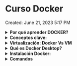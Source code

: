 # Curso Docker

Created: June 21, 2023 5:17 PM

<details>
<summary><b> Por qué aprender DOCKER?</b></summary>
    
Aprender Docker puede ser beneficioso por varias razones:

1. Gestión de entornos de desarrollo: Docker facilita la creación y gestión de entornos de desarrollo reproducibles. Permite empaquetar una aplicación y todas sus dependencias en un contenedor, lo que garantiza que la aplicación se ejecute de la misma manera en cualquier entorno que tenga Docker instalado.
2. Portabilidad y escalabilidad: Docker permite crear contenedores ligeros y portátiles que se pueden ejecutar en cualquier máquina que tenga Docker instalado, independientemente del sistema operativo o la configuración del hardware. Esto facilita la migración de aplicaciones entre diferentes entornos y la escalabilidad horizontal al ejecutar múltiples contenedores en clústeres de servidores.
3. Eficiencia y aislamiento: Los contenedores Docker utilizan recursos del sistema de manera eficiente, ya que comparten el mismo kernel del sistema operativo subyacente. Además, los contenedores proporcionan aislamiento, lo que significa que las aplicaciones empaquetadas en contenedores no se ven afectadas por otras aplicaciones que se ejecutan en la misma máquina.
4. Despliegue rápido y simplificado: Docker simplifica el proceso de implementación de aplicaciones. Al empaquetar una aplicación y sus dependencias en un contenedor, se eliminan las posibles inconsistencias entre los entornos de desarrollo y producción. Además, Docker facilita la orquestación y el despliegue de aplicaciones en clústeres de contenedores utilizando herramientas como Docker Compose o Kubernetes.
5. Comunidad y ecosistema: Docker cuenta con una gran comunidad de desarrolladores y una amplia variedad de imágenes de contenedores preconstruidas disponibles en Docker Hub. Esto significa que puedes aprovechar y compartir fácilmente aplicaciones y servicios creados por otros desarrolladores.
</details>
<details>
<summary><b>Conceptos clave:</b></summary>

1. Contenedor: Un contenedor es una unidad de software liviana y autónoma que contiene una aplicación y todas sus dependencias, como bibliotecas, herramientas y archivos de configuración. Los contenedores se ejecutan de manera aislada en el sistema operativo subyacente y ofrecen portabilidad y consistencia en diferentes entornos.
    
    Los contenedores pueden contener archivos: HTML, NodeJs, .env
    
    Son portables, lo que los hace fáciles de compartir, entre desarroladores y realizar operaciones.
    
    Lo que permite hacer despliegue y desarrollo más fácil.
    
    Los contenedores se almacenan en un repositorio de contenedores, existen repositorios privados y públicos, dentro de los públicos encontramos el Docker Hub
    
2. Imagen: Una imagen es un archivo estático y sin cambios que contiene todas las instrucciones necesarias para crear un contenedor. Puedes pensar en una imagen como una plantilla o un plano de construcción para un contenedor. Las imágenes se utilizan para crear y ejecutar contenedores.
3. Dockerfile: Un Dockerfile es un archivo de texto que contiene las instrucciones para construir una imagen de Docker. En él, puedes especificar qué sistema operativo base utilizar, qué dependencias instalar y cómo configurar el entorno dentro del contenedor.
4. Registro de Docker (Docker Registry): Un registro de Docker es un repositorio en línea donde puedes almacenar y compartir imágenes de Docker. El registro de Docker más conocido es Docker Hub. Puedes encontrar imágenes creadas por otras personas y también puedes enviar tus propias imágenes al registro para compartirlas.
5. Docker Compose: Docker Compose es una herramienta que te permite definir y administrar aplicaciones multi-contenedor. Con Docker Compose, puedes utilizar un archivo YAML para especificar la configuración de varios contenedores, sus relaciones y las redes en las que se comunican. Esto facilita el despliegue y la gestión de aplicaciones compuestas por varios servicios.
</details>
<details>
<summary><b>Virtualización: Docker Vs VM</b></summary>
<details>
<summary><b>Docker Vs VM</b></summary>
Docker y las máquinas virtuales (VM) son dos tecnologías de virtualización que tienen enfoques ligeramente diferentes. Aquí te explico las principales diferencias entre Docker y las VM:

1. Aislamiento: En las VM, cada máquina virtual se ejecuta con su propio sistema operativo completo y tiene acceso a los recursos de hardware asignados, lo que proporciona un alto nivel de aislamiento entre las VM. Por otro lado, Docker utiliza un enfoque de virtualización a nivel de sistema operativo, donde los contenedores comparten el mismo kernel del sistema operativo subyacente. Esto permite un aislamiento más ligero y eficiente, ya que no es necesario ejecutar múltiples sistemas operativos completos.
2. Uso de recursos: Las VM requieren recursos significativos, como memoria y espacio en disco, para ejecutar múltiples sistemas operativos completos. Cada VM también consume parte de la capacidad de procesamiento de la CPU. En contraste, Docker es más ligero en términos de recursos, ya que utiliza el mismo kernel del sistema operativo y comparte bibliotecas y archivos del sistema con el host. Esto permite ejecutar múltiples contenedores en un solo sistema, utilizando menos recursos en comparación con las VM.
3. Tiempo de inicio: Las VM suelen tener un tiempo de inicio más largo debido a la necesidad de iniciar y cargar un sistema operativo completo. En cambio, los contenedores de Docker se inician rápidamente, ya que solo necesitan cargar las dependencias específicas de la aplicación contenida en el contenedor.
4. Portabilidad: Docker se destaca en términos de portabilidad. Los contenedores de Docker se pueden ejecutar en cualquier sistema que tenga Docker instalado, independientemente del sistema operativo subyacente. Esto facilita la migración de aplicaciones entre diferentes entornos. Por otro lado, las VM suelen ser más dependientes del sistema operativo y requieren una configuración y adaptación más específicas para cada entorno.
5. Administración: Administrar VM implica mantener y administrar múltiples sistemas operativos y aplicaciones, lo que puede requerir más esfuerzo en términos de mantenimiento y actualizaciones. Docker simplifica la gestión y el despliegue de aplicaciones al proporcionar herramientas como Docker Compose y Docker Swarm para orquestar y escalar contenedores.

En resumen, Docker se enfoca en la virtualización a nivel de sistema operativo y proporciona una forma liviana y portátil de empaquetar aplicaciones y sus dependencias, mientras que las máquinas virtuales ofrecen un mayor nivel de aislamiento y permiten ejecutar múltiples sistemas operativos completos en un solo servidor. La elección entre Docker y VM depende de las necesidades específicas de tu caso de uso, considerando factores como el rendimiento, los recursos disponibles y los requisitos de aislamiento.
</details>    
<details>
<summary><b>Tipos de virtualización</b></summary>    

Existen varios tipos de virtualización, cada uno con su propio enfoque y casos de uso específicos. Aquí te presento algunos de los tipos más comunes de virtualización:

1. Virtualización de hardware (Hypervisor): También conocida como virtualización de nivel de servidor, es uno de los tipos más comunes de virtualización. Utiliza un software llamado hypervisor o monitor de máquina virtual para crear y administrar múltiples máquinas virtuales en un servidor físico. El hypervisor se ejecuta directamente en el hardware y permite que cada máquina virtual tenga su propio sistema operativo y recursos asignados.
2. Virtualización de sistema operativo (Containers): Este tipo de virtualización se basa en la virtualización a nivel de sistema operativo. En lugar de crear múltiples sistemas operativos completos, se crean contenedores ligeros que comparten el mismo kernel del sistema operativo subyacente. Los contenedores proporcionan un entorno aislado para las aplicaciones y sus dependencias, pero son más eficientes en términos de recursos y tiempo de inicio en comparación con las máquinas virtuales.
3. Virtualización de red: Este tipo de virtualización se utiliza para crear redes virtuales que operan dentro de una infraestructura física de red. Permite que múltiples redes lógicas coexistan en una misma infraestructura física, lo que facilita la segmentación y la gestión de redes en entornos empresariales.
4. Virtualización de almacenamiento: Este enfoque se utiliza para abstraer y virtualizar los recursos de almacenamiento, como discos duros y matrices de almacenamiento. Permite crear y administrar pools de almacenamiento virtualizados, asignar y compartir recursos de almacenamiento de manera flexible y mejorar la eficiencia del almacenamiento en entornos empresariales.
5. Virtualización de aplicaciones: También conocida como virtualización a nivel de aplicación, esta tecnología encapsula aplicaciones y sus dependencias en un formato independiente del sistema operativo. Permite ejecutar aplicaciones en diferentes sistemas operativos sin necesidad de instalarlas directamente en el sistema host. Esto facilita la portabilidad y el despliegue de aplicaciones en múltiples entornos.

Estos son solo algunos ejemplos de los tipos de virtualización más comunes. Cada tipo tiene sus propias ventajas y casos de uso, y la elección depende de las necesidades específicas de tu entorno y las aplicaciones que deseas virtualizar.
</details>
</details>

<details>
<summary><b>Qué es Docker Desktop?</b></summary>    
Es cuna máquina virtual: Corre Linux y ejecuta containers

Permite Acceder al sistema de archivos - acceder a la red

Docker Desktop es una aplicación que permite a los usuarios de Windows y macOS ejecutar y administrar Docker en sus computadoras de escritorio de manera fácil y conveniente. Proporciona una interfaz gráfica de usuario (GUI) para interactuar con Docker y simplifica muchas de las tareas relacionadas con la gestión de contenedores y la construcción de imágenes.

Al instalar Docker Desktop, obtienes acceso a varias herramientas y componentes clave:

1. Docker Engine: Es el componente central de Docker que permite crear, ejecutar y administrar contenedores. Docker Desktop incluye Docker Engine en su instalación, lo que te permite utilizar los comandos de Docker a través de la línea de comandos o la interfaz gráfica.
2. Docker Compose: Es una herramienta para definir y administrar aplicaciones multi-contenedor. Docker Desktop incluye Docker Compose, lo que te permite crear y gestionar fácilmente aplicaciones compuestas por múltiples contenedores mediante archivos YAML.
3. Docker CLI (Command Line Interface): Es la interfaz de línea de comandos de Docker. Docker Desktop proporciona acceso al Docker CLI, lo que te permite ejecutar comandos y administrar contenedores directamente desde la línea de comandos.
4. Docker Dashboard: Es una interfaz gráfica de usuario que muestra una visión general de tus contenedores, imágenes, volúmenes y redes de Docker. El Docker Dashboard te permite administrar y supervisar tus contenedores y realizar acciones como iniciar, detener y eliminar contenedores.
5. Integración con el sistema operativo: Docker Desktop se integra estrechamente con el sistema operativo host. Esto significa que puedes acceder a tus archivos y directorios locales desde los contenedores y viceversa. También puedes configurar la cantidad de recursos (CPU y memoria) asignados a Docker para equilibrar el rendimiento del sistema.

Docker Desktop simplifica en gran medida la configuración y el uso de Docker en entornos de desarrollo local. Proporciona una experiencia más amigable para los usuarios que no están familiarizados con los comandos de Docker y brinda una forma intuitiva de administrar tus contenedores y aplicaciones.

Es importante destacar que Docker Desktop es una herramienta específica para Windows y macOS. Para sistemas operativos basados en Linux, generalmente se utiliza Docker Engine directamente sin la necesidad de Docker Desktop.
</details>
<details>
<summary><b>Instalación Docker:</b></summary>  
<details>
<summary><b>Windows</b></summary>
1. Ve al sitio web oficial de Docker en **[https://www.docker.com/get-started](https://www.docker.com/get-started)** y haz clic en "Download for Windows".
2. Descarga el instalador de Docker Desktop.
3. Ejecuta el instalador descargado y sigue las instrucciones del asistente de instalación.
4. Durante la instalación, es posible que se te solicite habilitar la virtualización en la configuración de BIOS/UEFI de tu computadora. Si es necesario, sigue las instrucciones proporcionadas para habilitar esta configuración.
5. Una vez que la instalación haya finalizado, Docker Desktop se iniciará automáticamente y se agregará un icono a la barra de tareas.
</details>
<details>
<summary><b>Mac OS</b></summary>
1. Ve al sitio web oficial de Docker en **[https://www.docker.com/get-started](https://www.docker.com/get-started)** y haz clic en "Download for Mac".
2. Descarga el archivo de instalación de Docker Desktop para macOS.
3. Abre el archivo descargado y arrastra el ícono de Docker a la carpeta de Aplicaciones para completar la instalación.
4. Ejecuta Docker desde Launchpad o Finder.
5. Durante la primera ejecución, Docker Desktop puede solicitar acceso a ciertas funciones en tu computadora. Acepta las solicitudes para permitir el acceso.

Después de completar la instalación, Docker Desktop se ejecutará y se iniciará en segundo plano en tu sistema. Puedes acceder a la interfaz gráfica de Docker Desktop a través del icono en la barra de tareas o en la barra de menú en macOS.

Recuerda que es posible que haya diferencias específicas según la versión de Docker Desktop o las configuraciones de tu sistema operativo, por lo que siempre es recomendable consultar la documentación oficial de Docker para obtener instrucciones detalladas y actualizadas sobre la instalación.
</details>
<details>
<summary><b>Ubuntu</b></summary>        
Para instalar Docker en Ubuntu, puedes seguir estos pasos:

1. Actualiza los paquetes del sistema ejecutando los siguientes comandos en la terminal:
    
    ```sql
    sudo apt update
    sudo apt upgrade
    ```
    
2. Asegúrate de tener instalado el paquete **`apt-transport-https`** para permitir el uso de repositorios a través de HTTPS. Si no lo tienes, puedes instalarlo con el siguiente comando:
    
    ```bash
    sudo apt install apt-transport-https
    ```
    
3. Agrega la clave GPG oficial de Docker utilizando el siguiente comando:
    
    ```bash
    curl -fsSL https://download.docker.com/linux/ubuntu/gpg | sudo gpg --dearmor -o /usr/share/keyrings/docker-archive-keyring.gpg
    ```
    
4. Configura el repositorio de Docker agregando la fuente al archivo **`/etc/apt/sources.list.d/docker.list`**. Ejecuta el siguiente comando para crear el archivo:
    
    ```bash
    echo "deb [arch=amd64 signed-by=/usr/share/keyrings/docker-archive-keyring.gpg] https://download.docker.com/linux/ubuntu $(lsb_release -cs) stable" | sudo tee /etc/apt/sources.list.d/docker.list > /dev/null
    ```
    
5. Actualiza los paquetes nuevamente para que el sistema tome en cuenta los cambios en el repositorio:
    
    ```bash
    sudo apt update
    ```
    
6. Finalmente, instala Docker ejecutando el siguiente comando:
    
    ```bash
    sudo apt install docker-ce docker-ce-cli containerd.io
    ```
    
7. Una vez completada la instalación, puedes verificar si Docker se instaló correctamente ejecutando el siguiente comando:
    
    ```bash
    sudo docker run hello-world
    ```
    

Este comando descargará una imagen de ejemplo y ejecutará un contenedor, mostrando un mensaje en la terminal si Docker se instaló correctamente.

Recuerda que algunos pasos pueden requerir privilegios de superusuario (sudo) y que es posible que debas reiniciar tu sistema después de instalar Docker para que los cambios surtan efecto.
</details>
</details>
<details>
<summary><b>Comandos</b></summary>        

1. **`docker images`**: Muestra la lista de imágenes disponibles en tu sistema.
    
    ![Untitled](images/Untitled.png)
    
2. **`docker pull <nombre_imagen>`**: Descarga una imagen de un repositorio público, como Docker Hub. Por ejemplo, **`docker pull ubuntu`** descarga la imagen de Ubuntu.
    
    Para descargar una versión en especial ej; docker pull node:18
    
    ![Untitled](images/Untitled%201.png)
    
3. **`docker rmi <nombre_imagen>`**: Elimina una imagen de tu sistema. Puedes utilizar el nombre o el ID de la imagen. Por ejemplo, **`docker rmi ubuntu`** elimina la imagen de Ubuntu.
    
    ![Untitled](images/Untitled%202.png)
    
4. **`docker build -t <nombre_imagen> <ruta_directorio>`**: Construye una imagen a partir de un Dockerfile. Debes estar ubicado en el directorio que contiene el Dockerfile. El parámetro **`t`** permite asignar un nombre o una etiqueta a la imagen.
5. **`docker create`**: El comando **`docker create`** se utiliza para crear un nuevo contenedor a partir de una imagen existente. A diferencia de **`docker build`**, **`docker create`** no construye una nueva imagen, sino que crea una instancia o contenedor a partir de una imagen existente. Al utilizar este comando, se crea un contenedor basado en la imagen especificada, pero aún no se ejecuta.
    
    Después de crear un contenedor con **`docker create`**, se puede utilizar el comando **`docker start`** para iniciarlo y ejecutarlo. También es posible utilizar el comando **`docker run`**, que combina los pasos de creación y inicio del contenedor en un solo comando.
    
    ![Untitled](images/Untitled%203.png)
    
6. **`docker history <nombre_imagen>`**: Muestra el historial de capas que componen una imagen y la información asociada, como el comando utilizado en cada capa y su tamaño.
7. **`docker inspect <nombre_imagen>`**: Proporciona información detallada sobre una imagen, incluyendo su configuración, metadatos, capas y más.
8. **`docker tag <nombre_imagen> <nuevo_nombre>`**: Crea una etiqueta o alias para una imagen existente. Esto es útil para asignar versiones o nombres más descriptivos a las imágenes.
9. **`docker ps`:** El comando **`docker ps`** se utiliza para listar los contenedores en ejecución en tu sistema Docker. Proporciona información básica sobre los contenedores, como su ID, nombre, imagen utilizada, estado, puertos expuestos y más.
    
    Al ejecutar **`docker ps`** sin opciones adicionales, se mostrarán solo los contenedores en ejecución en ese momento. Aquí hay algunos ejemplos de cómo puedes usar el comando **`docker ps`**:
    
    - **`docker ps`**: Muestra los contenedores en ejecución.
        
        ![Untitled](images/Untitled%204.png)
        
    - **`docker ps -a`**: Muestra todos los contenedores, incluidos los que están detenidos o en estado de salida.
    - **`docker ps -q`**: Muestra solo los ID de los contenedores en ejecución (útil si solo necesitas los identificadores para realizar otras operaciones).
    - **`docker ps -l`**: Muestra el último contenedor creado, independientemente de su estado (ejecución o detenido).
    - **`docker ps --format "table {{.ID}}\t{{.Image}}\t{{.Status}}"`**: Muestra una tabla personalizada con las columnas ID, Imagen y Estado de los contenedores.
10. **`docker stop`:** El comando **`docker stop`** se utiliza para detener uno o varios contenedores en ejecución. Puedes detener los contenedores proporcionando uno o más identificadores o nombres de contenedor como argumentos al comando. Aquí tienes algunos ejemplos de cómo puedes usar el comando **`docker stop`**:
    - **`docker stop <nombre_contenedor>`**: Detiene un contenedor específico utilizando su nombre. Por ejemplo, **`docker stop my-container`** detiene el contenedor con el nombre "my-container".
    - **`docker stop <ID_contenedor>`**: Detiene un contenedor específico utilizando su identificador. Puedes obtener el identificador del contenedor utilizando el comando **`docker ps`**. Por ejemplo, **`docker stop abc123def456`** detiene el contenedor con el ID "abc123def456".
    - **`docker stop $(docker ps -aq)`**: Detiene todos los contenedores en ejecución en tu sistema. El comando **`docker ps -aq`** lista todos los identificadores de los contenedores en ejecución, y **`$(...)`** se utiliza para pasar esos identificadores como argumentos al comando **`docker stop`**.

Estos son solo algunos comandos básicos para la gestión de imágenes en Docker. Puedes explorar más comandos y opciones en la documentación oficial de Docker para adaptarlos a tus necesidades específicas. 

[Docker Hub Container Image Library | App Containerization](https://hub.docker.com/)

Recuerda que muchos de estos comandos requieren privilegios de superusuario (sudo) para ser ejecutados.

</details>